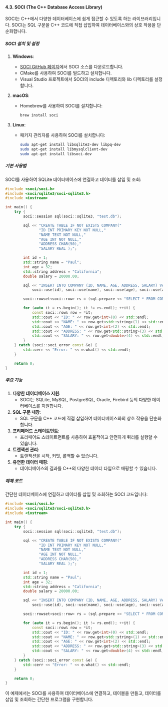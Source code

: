 #### 4.3. SOCI (The C++ Database Access Library)

SOCI는 C++에서 다양한 데이터베이스에 쉽게 접근할 수 있도록 하는 라이브러리입니다. SOCI는 SQL 구문을 C++ 코드에 직접 삽입하여 데이터베이스와의 상호 작용을 단순화합니다.

##### SOCI 설치 및 설정

1. **Windows**:
   - [SOCI GitHub 페이지](https://github.com/SOCI/soci)에서 SOCI 소스를 다운로드합니다.
   - CMake를 사용하여 SOCI를 빌드하고 설치합니다.
   - Visual Studio 프로젝트에서 SOCI의 include 디렉토리와 lib 디렉토리를 설정합니다.

2. **macOS**:
   - Homebrew를 사용하여 SOCI를 설치합니다:
     ```bash
     brew install soci
     ```

3. **Linux**:
   - 패키지 관리자를 사용하여 SOCI를 설치합니다:
     ```bash
     sudo apt-get install libsqlite3-dev libpq-dev
     sudo apt-get install libmysqlclient-dev
     sudo apt-get install libsoci-dev
     ```

##### 기본 사용법

SOCI를 사용하여 SQLite 데이터베이스에 연결하고 데이터를 삽입 및 조회:

```cpp
#include <soci/soci.h>
#include <soci/sqlite3/soci-sqlite3.h>
#include <iostream>

int main() {
    try {
        soci::session sql(soci::sqlite3, "test.db");

        sql << "CREATE TABLE IF NOT EXISTS COMPANY("
               "ID INT PRIMARY KEY NOT NULL,"
               "NAME TEXT NOT NULL,"
               "AGE INT NOT NULL,"
               "ADDRESS CHAR(50),"
               "SALARY REAL );";

        int id = 1;
        std::string name = "Paul";
        int age = 32;
        std::string address = "California";
        double salary = 20000.00;

        sql << "INSERT INTO COMPANY (ID, NAME, AGE, ADDRESS, SALARY) VALUES(:id, :name, :age, :address, :salary)",
            soci::use(id), soci::use(name), soci::use(age), soci::use(address), soci::use(salary);

        soci::rowset<soci::row> rs = (sql.prepare << "SELECT * FROM COMPANY");

        for (auto it = rs.begin(); it != rs.end(); ++it) {
            const soci::row& row = *it;
            std::cout << "ID: " << row.get<int>(0) << std::endl;
            std::cout << "NAME: " << row.get<std::string>(1) << std::endl;
            std::cout << "AGE: " << row.get<int>(2) << std::endl;
            std::cout << "ADDRESS: " << row.get<std::string>(3) << std::endl;
            std::cout << "SALARY: " << row.get<double>(4) << std::endl;
        }
    } catch (soci::soci_error const &e) {
        std::cerr << "Error: " << e.what() << std::endl;
    }

    return 0;
}
```

##### 주요 기능

1. **다양한 데이터베이스 지원**:
   - SOCI는 SQLite, MySQL, PostgreSQL, Oracle, Firebird 등의 다양한 데이터베이스를 지원합니다.
2. **SQL 구문 내장**:
   - SQL 구문을 C++ 코드에 직접 삽입하여 데이터베이스와의 상호 작용을 단순화합니다.
3. **프리페어드 스테이트먼트**:
   - 프리페어드 스테이트먼트를 사용하여 효율적이고 안전하게 쿼리를 실행할 수 있습니다.
4. **트랜잭션 관리**:
   - 트랜잭션을 시작, 커밋, 롤백할 수 있습니다.
5. **유연한 데이터 매핑**:
   - 데이터베이스의 결과를 C++의 다양한 데이터 타입으로 매핑할 수 있습니다.

##### 예제 코드

간단한 데이터베이스에 연결하고 데이터를 삽입 및 조회하는 SOCI 코드입니다:

```cpp
#include <soci/soci.h>
#include <soci/sqlite3/soci-sqlite3.h>
#include <iostream>

int main() {
    try {
        soci::session sql(soci::sqlite3, "test.db");

        sql << "CREATE TABLE IF NOT EXISTS COMPANY("
               "ID INT PRIMARY KEY NOT NULL,"
               "NAME TEXT NOT NULL,"
               "AGE INT NOT NULL,"
               "ADDRESS CHAR(50),"
               "SALARY REAL );";

        int id = 1;
        std::string name = "Paul";
        int age = 32;
        std::string address = "California";
        double salary = 20000.00;

        sql << "INSERT INTO COMPANY (ID, NAME, AGE, ADDRESS, SALARY) VALUES(:id, :name, :age, :address, :salary)",
            soci::use(id), soci::use(name), soci::use(age), soci::use(address), soci::use(salary);

        soci::rowset<soci::row> rs = (sql.prepare << "SELECT * FROM COMPANY");

        for (auto it = rs.begin(); it != rs.end(); ++it) {
            const soci::row& row = *it;
            std::cout << "ID: " << row.get<int>(0) << std::endl;
            std::cout << "NAME: " << row.get<std::string>(1) << std::endl;
            std::cout << "AGE: " << row.get<int>(2) << std::endl;
            std::cout << "ADDRESS: " << row.get<std::string>(3) << std::endl;
            std::cout << "SALARY: " << row.get<double>(4) << std::endl;
        }
    } catch (soci::soci_error const &e) {
        std::cerr << "Error: " << e.what() << std::endl;
    }

    return 0;
}
```

이 예제에서는 SOCI를 사용하여 데이터베이스에 연결하고, 테이블을 만들고, 데이터를 삽입 및 조회하는 간단한 프로그램을 구현합니다.
